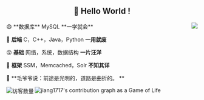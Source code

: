 <h2 align="center">
    👋 Hello World !
</h2>

<img align="right" src="https://github-readme-stats.anuraghazra1.vercel.app/api?username=jiang1717&layout=default"/> 
😄 **数据库**  MySQL                     **一学就会**

😤 **后端**  C，C++，Java，Python        **一用就废**

😵 **基础**  网络，系统，数据结构         **一片汪洋**

🤪 **框架**  SSM，Memcached，Solr        **不知其详**

🌌 **毛爷爷说：前途是光明的，道路是曲折的。 **


<img align='left' src="https://profile-counter.glitch.me/jiang1717/count.svg" alt="访客数量"/>


![jiang1717's contribution graph as a Game of Life](https://github4life.herokuapp.com/jiang1717.gif)
